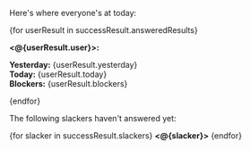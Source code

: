 Here's where everyone's at today:

{for userResult in successResult.answeredResults}

**<@{userResult.user}>:** 

**Yesterday:** {userResult.yesterday}  
    **Today:** {userResult.today}  
 **Blockers:** {userResult.blockers}  

{endfor}

The following slackers haven't answered yet:

{for slacker in successResult.slackers}
**<@{slacker}>**
{endfor}